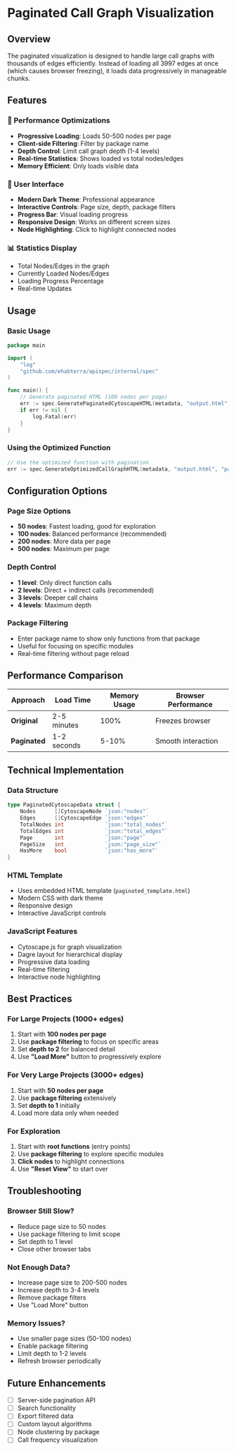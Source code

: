 # Paginated Call Graph Visualization

## Overview

The paginated visualization is designed to handle large call graphs with thousands of edges efficiently. Instead of loading all 3997 edges at once (which causes browser freezing), it loads data progressively in manageable chunks.

## Features

### 🚀 Performance Optimizations
- **Progressive Loading**: Loads 50-500 nodes per page
- **Client-side Filtering**: Filter by package name
- **Depth Control**: Limit call graph depth (1-4 levels)
- **Real-time Statistics**: Shows loaded vs total nodes/edges
- **Memory Efficient**: Only loads visible data

### 🎨 User Interface
- **Modern Dark Theme**: Professional appearance
- **Interactive Controls**: Page size, depth, package filters
- **Progress Bar**: Visual loading progress
- **Responsive Design**: Works on different screen sizes
- **Node Highlighting**: Click to highlight connected nodes

### 📊 Statistics Display
- Total Nodes/Edges in the graph
- Currently Loaded Nodes/Edges
- Loading Progress Percentage
- Real-time Updates

## Usage

### Basic Usage

```go
package main

import (
    "log"
    "github.com/ehabterra/apispec/internal/spec"
)

func main() {
    // Generate paginated HTML (100 nodes per page)
    err := spec.GeneratePaginatedCytoscapeHTML(metadata, "output.html", 100)
    if err != nil {
        log.Fatal(err)
    }
}
```

### Using the Optimized Function

```go
// Use the optimized function with pagination
err := spec.GenerateOptimizedCallGraphHTML(metadata, "output.html", "paginated")
```

## Configuration Options

### Page Size Options
- **50 nodes**: Fastest loading, good for exploration
- **100 nodes**: Balanced performance (recommended)
- **200 nodes**: More data per page
- **500 nodes**: Maximum per page

### Depth Control
- **1 level**: Only direct function calls
- **2 levels**: Direct + indirect calls (recommended)
- **3 levels**: Deeper call chains
- **4 levels**: Maximum depth

### Package Filtering
- Enter package name to show only functions from that package
- Useful for focusing on specific modules
- Real-time filtering without page reload

## Performance Comparison

| Approach | Load Time | Memory Usage | Browser Performance |
|----------|-----------|--------------|-------------------|
| **Original** | 2-5 minutes | 100% | Freezes browser |
| **Paginated** | 1-2 seconds | 5-10% | Smooth interaction |

## Technical Implementation

### Data Structure
```go
type PaginatedCytoscapeData struct {
    Nodes      []CytoscapeNode `json:"nodes"`
    Edges      []CytoscapeEdge `json:"edges"`
    TotalNodes int             `json:"total_nodes"`
    TotalEdges int             `json:"total_edges"`
    Page       int             `json:"page"`
    PageSize   int             `json:"page_size"`
    HasMore    bool            `json:"has_more"`
}
```

### HTML Template
- Uses embedded HTML template (`paginated_template.html`)
- Modern CSS with dark theme
- Responsive design
- Interactive JavaScript controls

### JavaScript Features
- Cytoscape.js for graph visualization
- Dagre layout for hierarchical display
- Progressive data loading
- Real-time filtering
- Interactive node highlighting

## Best Practices

### For Large Projects (1000+ edges)
1. Start with **100 nodes per page**
2. Use **package filtering** to focus on specific areas
3. Set **depth to 2** for balanced detail
4. Use **"Load More"** button to progressively explore

### For Very Large Projects (3000+ edges)
1. Start with **50 nodes per page**
2. Use **package filtering** extensively
3. Set **depth to 1** initially
4. Load more data only when needed

### For Exploration
1. Start with **root functions** (entry points)
2. Use **package filtering** to explore specific modules
3. **Click nodes** to highlight connections
4. Use **"Reset View"** to start over

## Troubleshooting

### Browser Still Slow?
- Reduce page size to 50 nodes
- Use package filtering to limit scope
- Set depth to 1 level
- Close other browser tabs

### Not Enough Data?
- Increase page size to 200-500 nodes
- Increase depth to 3-4 levels
- Remove package filters
- Use "Load More" button

### Memory Issues?
- Use smaller page sizes (50-100 nodes)
- Enable package filtering
- Limit depth to 1-2 levels
- Refresh browser periodically

## Future Enhancements

- [ ] Server-side pagination API
- [ ] Search functionality
- [ ] Export filtered data
- [ ] Custom layout algorithms
- [ ] Node clustering by package
- [ ] Call frequency visualization
